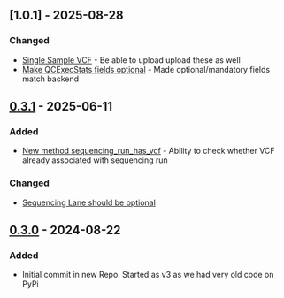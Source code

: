 ## [1.0.1] - 2025-08-28

### Changed

- [Single Sample VCF](https://github.com/SACGF/variantgrid_api/issues/7) - Be able to upload upload these as well
- [Make QCExecStats fields optional](https://github.com/SACGF/variantgrid_api/issues/6) - Made optional/mandatory fields match backend

## [0.3.1] - 2025-06-11

### Added

- [New method sequencing_run_has_vcf](https://github.com/SACGF/variantgrid_api/issues/5) - Ability to check whether VCF already associated with sequencing run

### Changed

- [Sequencing Lane should be optional](https://github.com/SACGF/variantgrid_api/issues/2)

## [0.3.0] - 2024-08-22

### Added

- Initial commit in new Repo. Started as v3 as we had very old code on PyPi

[unreleased]: https://github.com/SACGF/variantgrid_api/compare/v1.0.0...HEAD
[1.0.0]: https://github.com/SACGF/variantgrid_api/compare/v0.3.0...v1.0.0
[0.3.1]: https://github.com/SACGF/variantgrid_api/compare/v0.3.0...v0.3.1
[0.3.0]: https://github.com/SACGF/variantgrid_api/releases/tag/v0.3.0
